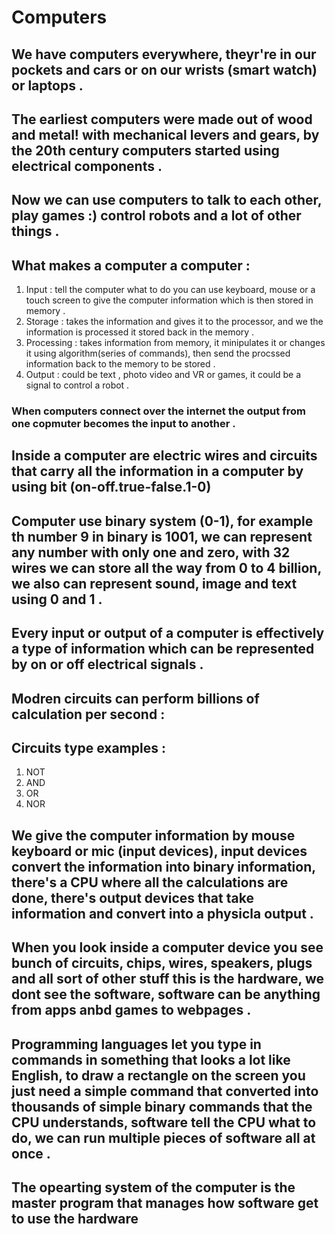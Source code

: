 # Computers
## We have computers everywhere, theyr're in our pockets and cars or on our wrists (smart watch) or laptops .


## The earliest computers were made out of wood and metal! with mechanical levers and gears, by the 20th century computers started using electrical components . 
## Now we can use computers to talk to each other, play games :) control robots and a lot of other things .

## What makes a computer a computer : 
1. Input : tell the computer what to do you can use keyboard, mouse or a touch screen to give the computer information which is then stored in memory .
2. Storage : takes the information and gives it to the processor, and we the information is processed it stored back in the memory .
3. Processing : takes information from memory, it minipulates it or changes it using algorithm(series of commands), then send the procssed information back to the memory to be stored . 
4. Output : could be text , photo video and VR or games, it could be a signal to control a robot . 

### When computers connect over the internet the output from one copmuter becomes the input to another . 


## Inside a computer are electric wires and circuits that carry all the information in a computer by using bit (on-off.true-false.1-0)

## Computer use binary system (0-1), for example th number 9 in binary is 1001, we can represent any number with only one and zero, with 32 wires we can store all the way from 0 to 4 billion, we also can represent sound, image and text using 0 and 1 . 

## Every input or output of a computer is effectively a type of information which can be represented by on or off electrical signals . 
## Modren circuits can perform billions of calculation per second :
## Circuits type examples :
1. NOT
2. AND
3. OR
4. NOR

## We give the computer information by mouse keyboard or mic (input devices), input devices convert the information into binary information, there's a CPU where all the calculations are done, there's output devices that take information and convert into a physicla output .

## When you look inside a computer device you see bunch of circuits, chips, wires, speakers, plugs and all sort of other stuff this is the hardware, we dont see the software, software can be anything from apps anbd games to webpages .

## Programming languages let you type in commands in something that looks a lot like English, to draw a rectangle on the screen you just need a simple command that converted into thousands of simple binary commands that the CPU understands, software tell the CPU what to do, we can run multiple pieces of software all at once .

## The opearting system of the computer is the master program that manages how software get to use the hardware